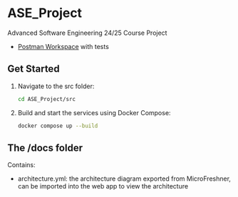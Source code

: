 # ASE_Project
Advanced Software Engineering 24/25 Course Project

- [Postman Workspace](https://elements.getpostman.com/redirect?entityId=26720283-80745346-aaa6-4cff-b0dd-137edb46a5f3&entityType=collection) with tests


## Get Started

1. Navigate to the src folder:
    ```sh
    cd ASE_Project/src
    ```

2. Build and start the services using Docker Compose:
    ```sh
    docker compose up --build
    ```


## The /docs folder

Contains:
- architecture.yml: the architecture diagram exported from MicroFreshner, can be imported into the web app to view the architecture